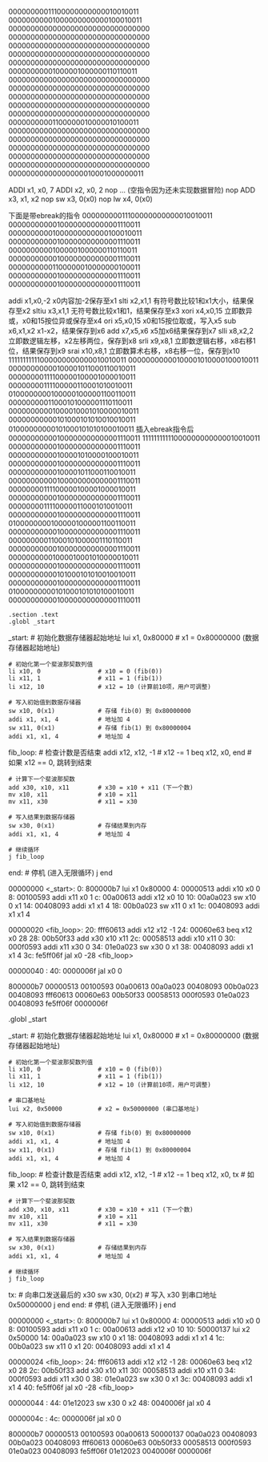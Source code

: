 00000000011100000000000010010011
00000000001000000000000100010011
00000000000000000000000000000000
00000000000000000000000000000000
00000000000000000000000000000000
00000000000000000000000000000000
00000000000000000000000000000000
00000000001000001000000110110011
00000000000000000000000000000000
00000000000000000000000000000000
00000000000000000000000000000000
00000000000000000000000000000000
00000000000000000000000000000000
00000000001100000010000010100011
00000000000000000000000000000000
00000000000000000000000000000000
00000000000000000000000000000000
00000000000000000000000000000000
00000000000000000000000000000000
00000000000000000010001000000011

ADDI x1, x0, 7
ADDI x2, x0, 2
nop
... (空指令因为还未实现数据冒险)
nop
ADD x3, x1, x2
nop
sw x3, 0(x0)
nop
lw x4, 0(x0)

下面是带ebreak的指令
00000000011100000000000010010011
00000000000100000000000001110011
00000000001000000000000100010011
00000000000100000000000001110011
00000000001000001000000110110011
00000000000100000000000001110011
00000000001100000010000000100011
00000000000100000000000001110011
00000000000100000000000001110011

addi x1,x0,-2     x0内容加-2保存至x1
slti x2,x1,1       有符号数比较1和x1大小，结果保存至x2
sltiu x3,x1,1     无符号数比较x1和1，结果保存至x3
xori x4,x0,15    立即数异或，x0和15按位异或保存至x4
ori x5,x0,15     x0和15按位取或，写入x5
sub x6,x1,x2    x1-x2，结果保存到x6
add x7,x5,x6   x5加x6结果保存到x7
slli x8,x2,2      立即数逻辑左移，x2左移两位，保存到x8
srli x9,x8,1     立即数逻辑右移，x8右移1位，结果保存到x9
srai x10,x8,1  立即数算术右移，x8右移一位，保存到x10
11111111111000000000000010010011
00000000000100001010000100010011
00000000000100001011000110010011
00000000111100000100001000010011
00000000111100000110001010010011
01000000001000001000001100110011
00000000011000101000001110110011
00000000001000010001010000010011
00000000000101000101010010010011
01000000000101000101010100010011
插入ebreak指令后
00000000000100000000000001110011
11111111111000000000000010010011
00000000000100000000000001110011
00000000000100001010000100010011
00000000000100000000000001110011
00000000000100001011000110010011
00000000000100000000000001110011
00000000111100000100001000010011
00000000000100000000000001110011
00000000111100000110001010010011
00000000000100000000000001110011
01000000001000001000001100110011
00000000000100000000000001110011
00000000011000101000001110110011
00000000000100000000000001110011
00000000001000010001010000010011
00000000000100000000000001110011
00000000000101000101010010010011
00000000000100000000000001110011
01000000000101000101010100010011
00000000000100000000000001110011

    .section .text
    .globl _start

_start:
    # 初始化数据存储器起始地址
    lui x1, 0x80000          # x1 = 0x80000000 (数据存储器起始地址)

    # 初始化第一个斐波那契数列值
    li x10, 0                # x10 = 0 (fib(0))
    li x11, 1                # x11 = 1 (fib(1))
    li x12, 10               # x12 = 10 (计算前10项，用户可调整)

    # 写入初始值到数据存储器
    sw x10, 0(x1)            # 存储 fib(0) 到 0x80000000
    addi x1, x1, 4           # 地址加 4
    sw x11, 0(x1)            # 存储 fib(1) 到 0x80000004
    addi x1, x1, 4           # 地址加 4

fib_loop:
    # 检查计数是否结束
    addi x12, x12, -1        # x12 -= 1
    beq x12, x0, end         # 如果 x12 == 0, 跳转到结束

    # 计算下一个斐波那契数
    add x30, x10, x11        # x30 = x10 + x11 (下一个数)
    mv x10, x11              # x10 = x11
    mv x11, x30              # x11 = x30

    # 写入结果到数据存储器
    sw x30, 0(x1)            # 存储结果到内存
    addi x1, x1, 4           # 地址加 4

    # 继续循环
    j fib_loop

end:
    # 停机 (进入无限循环)
    j end

00000000 <_start>:
    0:        800000b7        lui x1 0x80000
    4:        00000513        addi x10 x0 0
    8:        00100593        addi x11 x0 1
    c:        00a00613        addi x12 x0 10
    10:        00a0a023        sw x10 0 x1
    14:        00408093        addi x1 x1 4
    18:        00b0a023        sw x11 0 x1
    1c:        00408093        addi x1 x1 4

00000020 <fib_loop>:
    20:        fff60613        addi x12 x12 -1
    24:        00060e63        beq x12 x0 28 <end>
    28:        00b50f33        add x30 x10 x11
    2c:        00058513        addi x10 x11 0
    30:        000f0593        addi x11 x30 0
    34:        01e0a023        sw x30 0 x1
    38:        00408093        addi x1 x1 4
    3c:        fe5ff06f        jal x0 -28 <fib_loop>

00000040 <end>:
    40:        0000006f        jal x0 0 <end>

800000b7
00000513
00100593
00a00613
00a0a023
00408093
00b0a023
00408093
fff60613
00060e63
00b50f33
00058513
000f0593
01e0a023
00408093
fe5ff06f
0000006f


.globl _start

_start:
    # 初始化数据存储器起始地址
    lui x1, 0x80000          # x1 = 0x80000000 (数据存储器起始地址)

    # 初始化第一个斐波那契数列值
    li x10, 0                # x10 = 0 (fib(0))
    li x11, 1                # x11 = 1 (fib(1))
    li x12, 10               # x12 = 10 (计算前10项，用户可调整)

    # 串口基地址
    lui x2, 0x50000          # x2 = 0x50000000 (串口基地址)

    # 写入初始值到数据存储器
    sw x10, 0(x1)            # 存储 fib(0) 到 0x80000000
    addi x1, x1, 4           # 地址加 4
    sw x11, 0(x1)            # 存储 fib(1) 到 0x80000004
    addi x1, x1, 4           # 地址加 4

fib_loop:
    # 检查计数是否结束
    addi x12, x12, -1        # x12 -= 1
    beq x12, x0, tx         # 如果 x12 == 0, 跳转到结束

    # 计算下一个斐波那契数
    add x30, x10, x11        # x30 = x10 + x11 (下一个数)
    mv x10, x11              # x10 = x11
    mv x11, x30              # x11 = x30

    # 写入结果到数据存储器
    sw x30, 0(x1)            # 存储结果到内存
    addi x1, x1, 4           # 地址加 4

    # 继续循环
    j fib_loop

tx:
    # 向串口发送最后的 x30
    sw x30, 0(x2)            # 写入 x30 到串口地址 0x50000000
    j end
end:
    # 停机 (进入无限循环)
    j end



00000000 <_start>:
    0:        800000b7        lui x1 0x80000
    4:        00000513        addi x10 x0 0
    8:        00100593        addi x11 x0 1
    c:        00a00613        addi x12 x0 10
    10:        50000137        lui x2 0x50000
    14:        00a0a023        sw x10 0 x1
    18:        00408093        addi x1 x1 4
    1c:        00b0a023        sw x11 0 x1
    20:        00408093        addi x1 x1 4

00000024 <fib_loop>:
    24:        fff60613        addi x12 x12 -1
    28:        00060e63        beq x12 x0 28 <tx>
    2c:        00b50f33        add x30 x10 x11
    30:        00058513        addi x10 x11 0
    34:        000f0593        addi x11 x30 0
    38:        01e0a023        sw x30 0 x1
    3c:        00408093        addi x1 x1 4
    40:        fe5ff06f        jal x0 -28 <fib_loop>

00000044 <tx>:
    44:        01e12023        sw x30 0 x2
    48:        0040006f        jal x0 4 <end>

0000004c <end>:
    4c:        0000006f        jal x0 0 <end>

800000b7 00000513 00100593 00a00613 50000137
00a0a023 00408093 00b0a023 00408093 fff60613
00060e63 00b50f33 00058513 000f0593 01e0a023
00408093 fe5ff06f 01e12023 0040006f 0000006f
